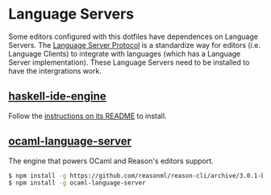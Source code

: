# Language Servers

Some editors configured with this dotfiles have dependences on Language Servers. The [Language Server Protocol](https://github.com/Microsoft/language-server-protocol) is a standardize way for editors (i.e. Language Clients) to integrate with languages (which has a Language Server implementation). These Language Servers need to be installed to have the intergrations work.

## [haskell-ide-engine](https://github.com/haskell/haskell-ide-engine)

Follow the [instructions on its README](https://github.com/haskell/haskell-ide-engine#installation) to install.

## [ocaml-language-server](https://github.com/freebroccolo/ocaml-language-server/)

The engine that powers OCaml and Reason's editors support.

```bash
$ npm install -g https://github.com/reasonml/reason-cli/archive/3.0.1-bin-darwin.tar.gz
$ npm install -g ocaml-language-server
```
